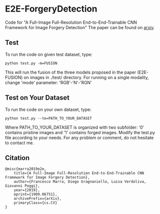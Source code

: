 # E2E-ForgeryDetection
Code for "A Full-Image Full-Resolution End-to-End-Trainable CNN Framework for Image Forgery Detection"
The paper can be found on [arxiv](https://arxiv.org/abs/1909.06751).


## Test
To run the code on given test dataset, type:
```
python test.py -m=FUSION
```
This will run the fusion of the three models proposed in the paper (E2E-FUSION) on images in ./test/ directory.
For running on a single modality, change 'mode' parameter: 'RGB'-'N'-'RGN'

## Test on Your Dataset
To run the code on your own dataset, type:
```
python test.py --te=PATH_TO_YOUR_DATASET
```
Where PATH_TO_YOUR_DATASET is organized with two subfolder: '0' contains pristine images and '1' contains forged images.
Modify the test.py file according to your needs.
For any problem or comment, do not hesitate to contact me.

## Citation
```
@misc{marra2019e2e,
    title={A Full-Image Full-Resolution End-to-End-Trainable CNN Framework for Image Forgery Detection},
    author={Francesco Marra, Diego Gragnaniello, Luisa Verdoliva, Giovanni Poggi},
    year={2019},
    eprint={1909.06751},
    archivePrefix={arXiv},
    primaryClass={cs.CV}
}
```
